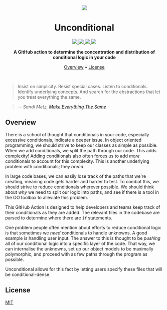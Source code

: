 <div align="center">

<img src="https://github.com/gabrielbarker/Unconditional/blob/master/img/unconditional.logo.png"/>

<h1>Unconditional</h1>
  <a href="https://travis-ci.com/github/gabrielbarker/Unconditional">
    <img src="https://travis-ci.com/gabrielbarker/Unconditional.svg?branch=master"/>
  </a>
  <a href="https://codecov.io/gh/gabrielbarker/Unconditional">
    <img src="https://codecov.io/gh/gabrielbarker/Unconditional/branch/master/graph/badge.svg" />
  </a>
  <a href="https://dev.to/devteam/announcing-the-github-actions-hackathon-on-dev-3ljn">
    <img src="https://img.shields.io/badge/Hackathon-GitHub%20Actions-blueviolet" />
  </a>
  <a href="https://opensource.org/licenses/MIT">
    <img src="https://img.shields.io/badge/license-MIT-blue.svg" />
  </a>

<b>A GitHub action to determine the concentration and distribution of conditional logic in your code</b>

<a href="#overview">Overview</a> •
<a href="#license">License</a>

</div>
<br>

> Insist on simplicity. Resist special cases. Listen to conditionals. Identify underlying concepts. And search for the abstractions that let you treat everything the same.

> -- _Sandi Metz, [Make Everything The Same](https://sandimetz.com/blog/2016/6/9/make-everything-the-same)_

## Overview

There is a school of thought that conditionals in your code, especially excessive conditionals, indicate a deeper issue. In object oriented programming, we should strive to keep our classes as simple as possible. When we add conditionals, we split the path through our code. This adds complexity! Adding conditionals also often forces us to add _more_ conditionals to account for this complexity. This is another underlying problem with conditionals; they _breed_.

In large code bases, we can easily lose track of the paths that we're creating, meaning code gets harder and harder to test. To combat this, we should strive to reduce conditionals wherever possible. We should think about _why_ we need to split our logic into paths, and see if there is a tool in the OO toolbox to alleviate this problem.

This GitHub Action is designed to help developers and teams keep track of their conditionals as they are added. The relevant files in the codebase are parsed to determine where there are `if` statements.

One problem people often mention about efforts to reduce conditional logic is that sometimes we _need_ conditionals to handle unknowns. A good example is handling user input. The answer to this is thought to be _pushing_ all of our conditional logic into a specific layer of the code. That way, we can internalise the unknowns, set up our object models to be maximally polymorphic, and proceed with as few paths through the program as possible.

Unconditional allows for this fact by letting users specify these files that will be conditional-dense.

## License

[MIT](https://github.com/gabrielbarker/Unconditional/blob/master/LICENSE)
